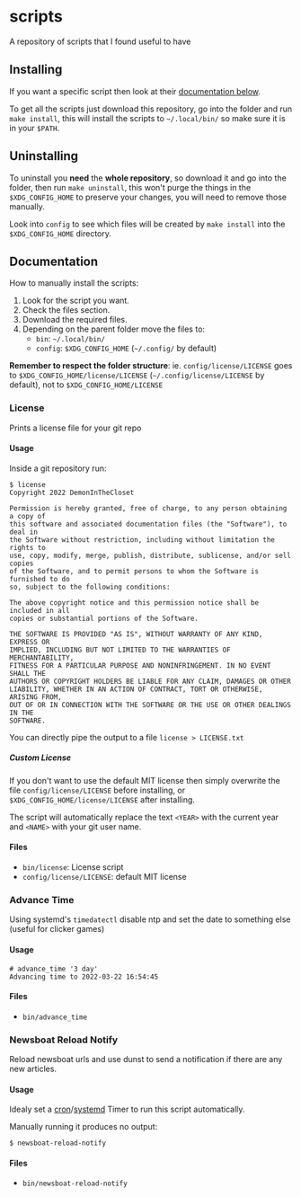 # scripts

A repository of scripts that I found useful to have

## Installing

If you want a specific script then look at their [documentation below](#documentation).

To get all the scripts just download this repository, go into the folder and run
`make install`, this will install the scripts to `~/.local/bin/` so make sure it
is in your `$PATH`.

## Uninstalling

To uninstall you **need** the **whole repository**, so download it and go into
the folder, then run `make uninstall`, this won't purge the things in the
`$XDG_CONFIG_HOME` to preserve your changes, you will need to remove those
manually.

Look into `config` to see which files will be created by `make install` into the
`$XDG_CONFIG_HOME` directory.

## Documentation

How to manually install the scripts:

1. Look for the script you want.
2. Check the files section.
3. Download the required files.
4. Depending on the parent folder move the files to:
   - `bin`: `~/.local/bin/`
   - `config`: `$XDG_CONFIG_HOME` (`~/.config/` by default)

**Remember to respect the folder structure**: ie. `config/license/LICENSE` goes
to `$XDG_CONFIG_HOME/license/LICENSE` (`~/.config/license/LICENSE` by default),
not to `$XDG_CONFIG_HOME/LICENSE`

### License

Prints a license file for your git repo

#### Usage

Inside a git repository run:

```console
$ license
Copyright 2022 DemonInTheCloset

Permission is hereby granted, free of charge, to any person obtaining a copy of
this software and associated documentation files (the "Software"), to deal in
the Software without restriction, including without limitation the rights to
use, copy, modify, merge, publish, distribute, sublicense, and/or sell copies
of the Software, and to permit persons to whom the Software is furnished to do
so, subject to the following conditions:

The above copyright notice and this permission notice shall be included in all
copies or substantial portions of the Software.

THE SOFTWARE IS PROVIDED "AS IS", WITHOUT WARRANTY OF ANY KIND, EXPRESS OR
IMPLIED, INCLUDING BUT NOT LIMITED TO THE WARRANTIES OF MERCHANTABILITY,
FITNESS FOR A PARTICULAR PURPOSE AND NONINFRINGEMENT. IN NO EVENT SHALL THE
AUTHORS OR COPYRIGHT HOLDERS BE LIABLE FOR ANY CLAIM, DAMAGES OR OTHER
LIABILITY, WHETHER IN AN ACTION OF CONTRACT, TORT OR OTHERWISE, ARISING FROM,
OUT OF OR IN CONNECTION WITH THE SOFTWARE OR THE USE OR OTHER DEALINGS IN THE
SOFTWARE.
```

You can directly pipe the output to a file `license > LICENSE.txt`

##### Custom License

If you don't want to use the default MIT license then simply overwrite the file
`config/license/LICENSE` before installing, or
`$XDG_CONFIG_HOME/license/LICENSE` after installing.

The script will automatically replace the text `<YEAR>` with the current year
and `<NAME>` with your git user name.

#### Files

- `bin/license`: License script
- `config/license/LICENSE`: default MIT license

### Advance Time

Using systemd's `timedatectl` disable ntp and set the date to something else
(useful for clicker games)

#### Usage

```console
# advance_time '3 day'
Advancing time to 2022-03-22 16:54:45
```

#### Files

- `bin/advance_time`

### Newsboat Reload Notify

Reload newsboat urls and use dunst to send a notification if there are any new
articles.

#### Usage

Idealy set a
[cron](https://wiki.archlinux.org/title/Cron)/[systemd](https://wiki.archlinux.org/title/Systemd/Timers)
Timer to run this script automatically.

Manually running it produces no output:

```console
$ newsboat-reload-notify
```

#### Files

- `bin/newsboat-reload-notify`

